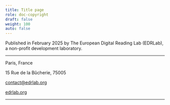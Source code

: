 ```yaml
---
title: Title page
role: doc-copyright
draft: false
weight: 100
auto: false
---
```




<p class="title colbreak">
Published in February 2025 by The European Digital Reading Lab (EDRLab), a non-profit development laboratory.
</p>

---

<p class="title">
Paris, France
</p>

<p class="title">
15 Rue de la Bûcherie, 75005 
</p>

<p class="title">

[contact@edrlab.org](mailto:contact@edrlab.org)

</p>
<p class="title">

[edrlab.org](https://www.edrlab.org/)

</p>


---